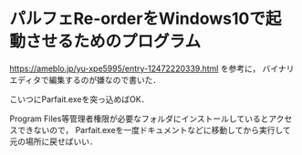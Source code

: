 # パルフェRe-orderをWindows10で起動させるためのプログラム

https://ameblo.jp/yu-xpe5995/entry-12472220339.html を参考に，
バイナリエディタで編集するのが嫌なので書いた．

こいつにParfait.exeを突っ込めばOK．

Program Files等管理者権限が必要なフォルダにインストールしているとアクセスできないので，
Parfait.exeを一度ドキュメントなどに移動してから実行して元の場所に戻せばいい．
